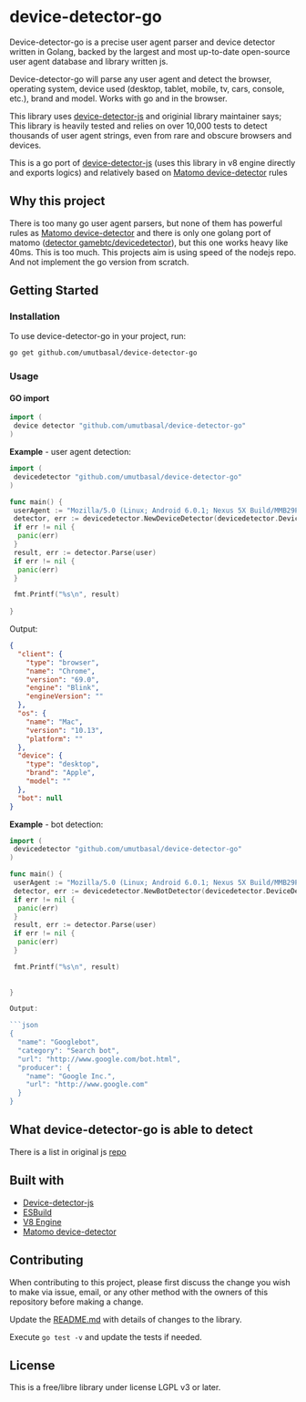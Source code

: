 # device-detector-go

Device-detector-go is a precise user agent parser and device detector written in Golang, backed by the largest and most up-to-date open-source user agent database and library written js.

Device-detector-go will parse any user agent and detect the browser, operating system, device used (desktop, tablet, mobile, tv, cars, console, etc.), brand and model. Works with go and in the browser.

 This library uses [device-detector-js](https://github.com/etienne-martin/device-detector-js) and originial library maintainer says;
 This library is heavily tested and relies on over 10,000 tests to detect thousands of user agent strings, even from rare and obscure browsers and devices.

This is a go port of [device-detector-js](https://github.com/etienne-martin/device-detector-js) (uses this library in v8 engine directly and exports logics) and relatively based on [Matomo device-detector](https://github.com/matomo-org/device-detector) rules

## Why this project

There is too many go user agent parsers, but none of them has powerful rules as [Matomo device-detector](https://github.com/matomo-org/device-detector) and there is only one golang port of matomo ([detector gamebtc/devicedetector](https://github.com/gamebtc/devicedetector)), but this one works heavy like 40ms. This is too much. This projects aim is using speed of the nodejs repo. And not implement the go version from scratch.

## Getting Started

### Installation

To use device-detector-go in your project, run:

```bash
go get github.com/umutbasal/device-detector-go
```

### Usage

#### GO import

```go
import (
 device detector "github.com/umutbasal/device-detector-go"
)
```

**Example** - user agent detection:

```go
import (
 devicedetector "github.com/umutbasal/device-detector-go"
)

func main() {
 userAgent := "Mozilla/5.0 (Linux; Android 6.0.1; Nexus 5X Build/MMB29P) AppleWebKit/537.36 (KHTML, like Gecko) Chrome/41.0.2272.96 Mobile Safari/537.36"
 detector, err := devicedetector.NewDeviceDetector(devicedetector.DeviceDetectorOptions{})
 if err != nil {
  panic(err)
 }
 result, err := detector.Parse(user)
 if err != nil {
  panic(err)
 }

 fmt.Printf("%s\n", result)
 
}
```

Output:

```json
{
  "client": {
    "type": "browser",
    "name": "Chrome",
    "version": "69.0",
    "engine": "Blink",
    "engineVersion": ""
  },
  "os": {
    "name": "Mac",
    "version": "10.13",
    "platform": ""
  },
  "device": {
    "type": "desktop",
    "brand": "Apple",
    "model": ""
  },
  "bot": null
}
```

**Example** - bot detection:

```go
import (
 devicedetector "github.com/umutbasal/device-detector-go"
)

func main() {
 userAgent := "Mozilla/5.0 (Linux; Android 6.0.1; Nexus 5X Build/MMB29P) AppleWebKit/537.36 (KHTML, like Gecko) Chrome/41.0.2272.96 Mobile Safari/537.36"
 detector, err := devicedetector.NewBotDetector(devicedetector.DeviceDetectorOptions{})
 if err != nil {
  panic(err)
 }
 result, err := detector.Parse(user)
 if err != nil {
  panic(err)
 }

 fmt.Printf("%s\n", result)
 
 
}

Output:

```json
{
  "name": "Googlebot",
  "category": "Search bot",
  "url": "http://www.google.com/bot.html",
  "producer": {
    "name": "Google Inc.",
    "url": "http://www.google.com"
  }
}
```

## What device-detector-go is able to detect

There is a list in original js [repo](https://github.com/etienne-martin/device-detector-js/#list-of-detected-operating-systems)

## Built with

- [Device-detector-js](https://github.com/etienne-martin/device-detector-js)
- [ESBuild](https://github.com/evanw/esbuild)
- [V8 Engine](https://github.com/rogchap/v8go)
- [Matomo device-detector](https://github.com/matomo-org/device-detector)

## Contributing

When contributing to this project, please first discuss the change you wish to make via issue, email, or any other method with the owners of this repository before making a change.

Update the [README.md](https://github.com/umutbasal/device-detector-go/blob/master/README.md) with details of changes to the library.

Execute `go test -v` and update the tests if needed.

## License

This is a free/libre library under license LGPL v3 or later.
